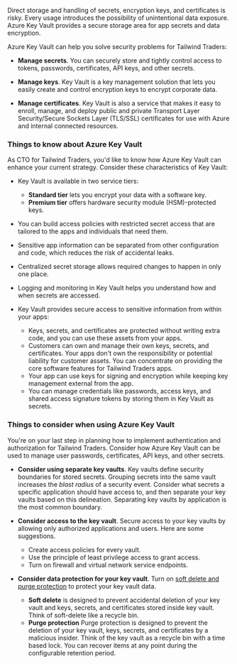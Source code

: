 
Direct storage and handling of secrets, encryption keys, and certificates is risky. Every usage introduces the possibility of unintentional data exposure. Azure Key Vault provides a secure storage area for app secrets and data encryption. 

Azure Key Vault can help you solve security problems for Tailwind Traders:

- **Manage secrets**. You can securely store and tightly control access to tokens, passwords, certificates, API keys, and other secrets.

- **Manage keys**. Key Vault is a key management solution that lets you easily create and control encryption keys to encrypt corporate data.

- **Manage certificates**. Key Vault is also a service that makes it easy to enroll, manage, and deploy public and private Transport Layer Security/Secure Sockets Layer (TLS/SSL) certificates for use with Azure and internal connected resources.

### Things to know about Azure Key Vault

As CTO for Tailwind Traders, you'd like to know how Azure Key Vault can enhance your current strategy. Consider these characteristics of Key Vault:

- Key Vault is available in two service tiers:
   - **Standard tier** lets you encrypt your data with a software key.
   - **Premium tier** offers hardware security module (HSM)-protected keys.

- You can build access policies with restricted secret access that are tailored to the apps and individuals that need them.

- Sensitive app information can be separated from other configuration and code, which reduces the risk of accidental leaks.

- Centralized secret storage allows required changes to happen in only one place.

- Logging and monitoring in Key Vault helps you understand how and when secrets are accessed.

- Key Vault provides secure access to sensitive information from within your apps:
   - Keys, secrets, and certificates are protected without writing extra code, and you can use these assets from your apps.
   - Customers can own and manage their own keys, secrets, and certificates. Your apps don't own the responsibility or potential liability for customer assets. You can concentrate on providing the core software features for Tailwind Traders apps. 
   - Your app can use keys for signing and encryption while keeping key management external from the app. 
   - You can manage credentials like passwords, access keys, and shared access signature tokens by storing them in Key Vault as secrets. 

### Things to consider when using Azure Key Vault

You're on your last step in planning how to implement authentication and authorization for Tailwind Traders. Consider how Azure Key Vault can be used to manage user passwords, certificates, API keys, and other secrets.

- **Consider using separate key vaults**. Key vaults define security boundaries for stored secrets. Grouping secrets into the same vault increases the *blast radius* of a security event. Consider what secrets a specific application should have access to, and then separate your key vaults based on this delineation. Separating key vaults by application is the most common boundary. 

- **Consider access to the key vault**. Secure access to your key vaults by allowing only authorized applications and users. Here are some suggestions. 

   - Create access policies for every vault.
   - Use the principle of least privilege access to grant access.
   - Turn on firewall and virtual network service endpoints.


- **Consider data protection for your key vault**. Turn on [soft delete and purge protection](/azure/key-vault/general/key-vault-recovery?tabs=azure-portal#what-are-soft-delete-and-purge-protection) to protect your key vault data.

   - **Soft delete** is designed to prevent accidental deletion of your key vault and keys, secrets, and certificates stored inside key vault. Think of soft-delete like a recycle bin. 
   - **Purge protection** Purge protection is designed to prevent the deletion of your key vault, keys, secrets, and certificates by a malicious insider. Think of the key vault as a recycle bin with a time based lock. You can recover items at any point during the configurable retention period. 

